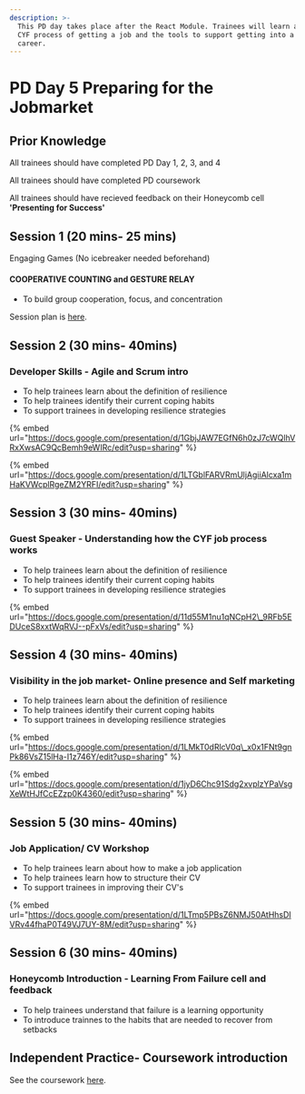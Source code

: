 ```yaml
---
description: >-
  This PD day takes place after the React Module. Trainees will learn about the
  CYF process of getting a job and the tools to support getting into a new
  career.
---
```


# PD Day 5 Preparing for the Jobmarket

## Prior Knowledge 

All trainees should have completed PD Day 1, 2, 3, and 4

All trainees should have completed PD coursework 

All trainees should have recieved feedback on their Honeycomb cell **'Presenting for Success'** 

## Session 1 \(20 mins- 25 mins\)

Engaging Games \(No icebreaker needed beforehand\) 

#### COOPERATIVE COUNTING and GESTURE RELAY 

* To build group cooperation, focus, and concentration

Session plan is [here](https://personaldevelopment.codeyourfuture.io/sessions/js2-pd-day-4/retro-whats-your-superpower). 

## Session 2 \(30 mins- 40mins\)

### Developer Skills - Agile and Scrum intro

* To help trainees learn about the definition of resilience
* To help trainees identify their current coping habits
* To support trainees in developing resilience strategies

{% embed url="https://docs.google.com/presentation/d/1GbjJAW7EGfN6h0zJ7cWQlhVRxXwsAC9QcBemh9eWIRc/edit?usp=sharing" %}



{% embed url="https://docs.google.com/presentation/d/1LTGblFARVRmUljAgiiAlcxa1mHaKVWcplRgeZM2YRFI/edit?usp=sharing" %}





## Session 3 \(30 mins- 40mins\)

### Guest Speaker - Understanding how the CYF job process works

* To help trainees learn about the definition of resilience
* To help trainees identify their current coping habits
* To support trainees in developing resilience strategies

{% embed url="https://docs.google.com/presentation/d/11d55M1nu1qNCpH2\_9RFb5EDUceS8xxtWqRVJ--pFxVs/edit?usp=sharing" %}

## Session 4 \(30 mins- 40mins\)

### Visibility in the job market- Online presence and Self marketing 

* To help trainees learn about the definition of resilience
* To help trainees identify their current coping habits
* To support trainees in developing resilience strategies

{% embed url="https://docs.google.com/presentation/d/1LMkT0dRlcV0q\_x0x1FNt9gnPk86VsZ15lHa-I1z746Y/edit?usp=sharing" %}



{% embed url="https://docs.google.com/presentation/d/1jyD6Chc91Sdg2xvplzYPaVsgXeWtHJfCcEZzp0K4360/edit?usp=sharing" %}



## Session 5 \(30 mins- 40mins\)

### Job Application/ CV Workshop

* To help trainees learn about how to make a job application
* To help trainees learn how to structure their CV
* To support trainees in improving their CV's

{% embed url="https://docs.google.com/presentation/d/1LTmp5PBsZ6NMJ50AtHhsDIVRv44fhaP0T49VJ7UY-8M/edit?usp=sharing" %}

## Session 6 \(30 mins- 40mins\)

### Honeycomb Introduction - Learning From Failure cell and feedback <a id="honeycomb-introduction-maximising-my-time-cell-and-feedback"></a>

* To help trainees understand that failure is a learning opportunity
* To introduce trainnes to the habits that are needed to recover from setbacks



## Independent Practice- Coursework introduction ‌ <a id="independent-practice-coursework-introduction"></a>

See the coursework [here](https://personaldevelopment.codeyourfuture.io/sessions/js2-pd-day-4/coursework).

### 


